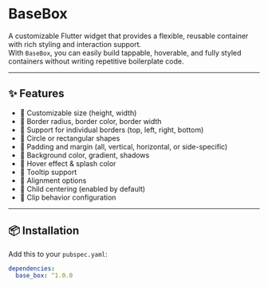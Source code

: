 # BaseBox

A customizable Flutter widget that provides a flexible, reusable container with rich styling and interaction support.  
With `BaseBox`, you can easily build tappable, hoverable, and fully styled containers without writing repetitive boilerplate code.

---

## ✨ Features

- 🔹 Customizable size (height, width)
- 🔹 Border radius, border color, border width
- 🔹 Support for individual borders (top, left, right, bottom)
- 🔹 Circle or rectangular shapes
- 🔹 Padding and margin (all, vertical, horizontal, or side-specific)
- 🔹 Background color, gradient, shadows
- 🔹 Hover effect & splash color
- 🔹 Tooltip support
- 🔹 Alignment options
- 🔹 Child centering (enabled by default)
- 🔹 Clip behavior configuration

---

## 📦 Installation

Add this to your `pubspec.yaml`:

```yaml
dependencies:
  base_box: ^1.0.0
